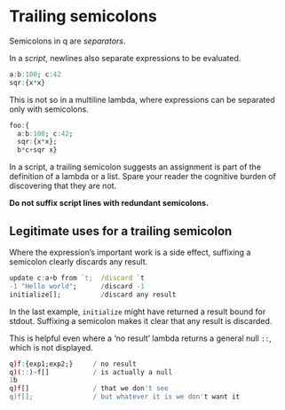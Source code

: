 Trailing semicolons
===================


Semicolons in q are *separators*. 

In a *script*, newlines also separate expressions to be evaluated.

```q
a:b:100; c:42
sqr:{x*x}
```

This is not so in a multiline lambda, where expressions can be separated only with semicolons.

```q
foo:{
  a:b:100; c:42;
  sqr:{x*x};
  b*c+sqr x}
```

In a script, a trailing semicolon suggests an assignment is part of the definition of a lambda or a list.
Spare your reader the cognitive burden of discovering that they are not.

**Do not suffix script lines with redundant semicolons.**

Legitimate uses for a trailing semicolon
----------------------------------------
Where the expression’s important work is a side effect, suffixing a semicolon clearly discards any result.

```q
update c:a+b from `t;  /discard `t
-1 "Hello world";      /discard -1
initialize[];          /discard any result
```

In the last example, `initialize` might have returned a result bound for stdout. 
Suffixing a semicolon makes it clear that any result is discarded. 

This is helpful even where a ‘no result’ lambda returns a general null `::`, which is not displayed.

```q
q)f:{exp1;exp2;}     / no result
q)(::)~f[]           / is actually a null
1b
q)f[]                / that we don't see
q)f[];               / but whatever it is we don't want it
```


